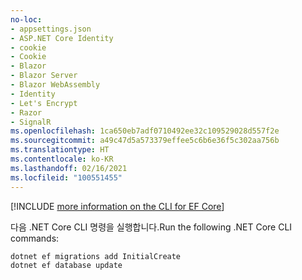 ```yaml
---
no-loc:
- appsettings.json
- ASP.NET Core Identity
- cookie
- Cookie
- Blazor
- Blazor Server
- Blazor WebAssembly
- Identity
- Let's Encrypt
- Razor
- SignalR
ms.openlocfilehash: 1ca650eb7adf0710492ee32c109529028d557f2e
ms.sourcegitcommit: a49c47d5a573379effee5c6b6e36f5c302aa756b
ms.translationtype: HT
ms.contentlocale: ko-KR
ms.lasthandoff: 02/16/2021
ms.locfileid: "100551455"
---
```

[!INCLUDE [more information on the CLI for EF Core](~/includes/ef-cli.md)]

<span data-ttu-id="eb1bb-101">다음 .NET Core CLI 명령을 실행합니다.</span><span class="sxs-lookup"><span data-stu-id="eb1bb-101">Run the following .NET Core CLI commands:</span></span>

```dotnetcli
dotnet ef migrations add InitialCreate
dotnet ef database update
```
